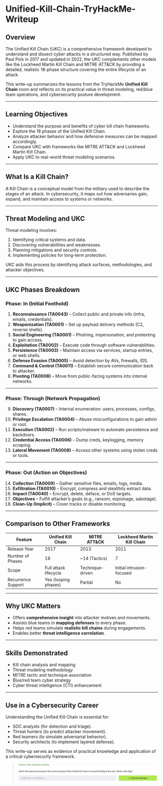 # Unified-Kill-Chain-TryHackMe-Writeup
## Overview

The Unified Kill Chain (UKC) is a comprehensive framework developed to understand and dissect cyber attacks in a structured way. Published by Paul Pols in 2017 and updated in 2022, the UKC complements other models like the Lockheed Martin Kill Chain and MITRE ATT&CK by providing a detailed, realistic 18-phase structure covering the entire lifecycle of an attack.

This write-up summarizes the lessons from the TryHackMe **Unified Kill Chain** room and reflects on its practical value in threat modeling, red/blue team operations, and cybersecurity posture development.

---

## Learning Objectives

- Understand the purpose and benefits of cyber kill chain frameworks.
- Explore the 18 phases of the Unified Kill Chain.
- Analyze attacker behavior and how defensive measures can be mapped accordingly.
- Compare UKC with frameworks like MITRE ATT&CK and Lockheed Martin Kill Chain.
- Apply UKC to real-world threat modeling scenarios.

---

## What Is a Kill Chain?

A Kill Chain is a conceptual model from the military used to describe the stages of an attack. In cybersecurity, it maps out how adversaries gain, expand, and maintain access to systems or networks.

---

## Threat Modeling and UKC

Threat modeling involves:
1. Identifying critical systems and data.
2. Discovering vulnerabilities and weaknesses.
3. Planning mitigations and security controls.
4. Implementing policies for long-term protection.

UKC aids this process by identifying attack surfaces, methodologies, and attacker objectives.

---

## UKC Phases Breakdown

### **Phase: In (Initial Foothold)**

1. **Reconnaissance (TA0043)** – Collect public and private info (infra, emails, credentials).
2. **Weaponization (TA0001)** – Set up payload delivery methods (C2, reverse shells).
3. **Social Engineering (TA0001)** – Phishing, impersonation, and pretexting to gain access.
4. **Exploitation (TA0002)** – Execute code through software vulnerabilities.
5. **Persistence (TA0003)** – Maintain access via services, startup entries, or web shells.
6. **Defense Evasion (TA0005)** – Avoid detection by AVs, firewalls, IDS.
7. **Command & Control (TA0011)** – Establish secure communication back to attacker.
8. **Pivoting (TA0008)** – Move from public-facing systems into internal networks.

---

### **Phase: Through (Network Propagation)**

9. **Discovery (TA0007)** – Internal enumeration: users, processes, configs, shares.
10. **Privilege Escalation (TA0004)** – Abuse misconfigurations to gain admin or root.
11. **Execution (TA0002)** – Run scripts/malware to automate persistence and backdoors.
12. **Credential Access (TA0006)** – Dump creds, keylogging, memory scraping.
13. **Lateral Movement (TA0008)** – Access other systems using stolen creds or tools.

---

### **Phase: Out (Action on Objectives)**

14. **Collection (TA0009)** – Gather sensitive files, emails, logs, media.
15. **Exfiltration (TA0010)** – Encrypt, compress and stealthily extract data.
16. **Impact (TA0040)** – Encrypt, delete, deface, or DoS targets.
17. **Objectives** – Fulfill attacker’s goals (e.g., ransom, espionage, sabotage).
18. **Clean-Up (Implicit)** – Cover tracks or disable monitoring.

---

## Comparison to Other Frameworks

| Feature | Unified Kill Chain | MITRE ATT&CK | Lockheed Martin Kill Chain |
|--------|---------------------|--------------|-----------------------------|
| Release Year | 2017 | 2013 | 2011 |
| Number of Phases | 18 | ~14 (Tactics) | 7 |
| Scope | Full attack lifecycle | Technique-driven | Initial intrusion-focused |
| Recurrence Support | Yes (looping phases) | Partial | No |

---

## Why UKC Matters

- Offers **comprehensive insight** into attacker motives and movements.
- Assists blue teams in **mapping defenses** to every phase.
- Helps red teams simulate **realistic kill chains** during engagements.
- Enables better **threat intelligence correlation**.

---


## Skills Demonstrated

- Kill chain analysis and mapping
- Threat modeling methodology
- MITRE tactic and technique association
- Blue/red team cyber strategy
- Cyber threat intelligence (CTI) enhancement

---

## Use in a Cybersecurity Career

Understanding the Unified Kill Chain is essential for:
- SOC analysts (for detection and triage).
- Threat hunters (to predict attacker movement).
- Red teamers (to simulate adversarial behavior).
- Security architects (to implement layered defense).

This write-up serves as evidence of practical knowledge and application of a critical cybersecurity framework.
> ![Screenshot of THM Flag from Practice Analysis](image1.png)


